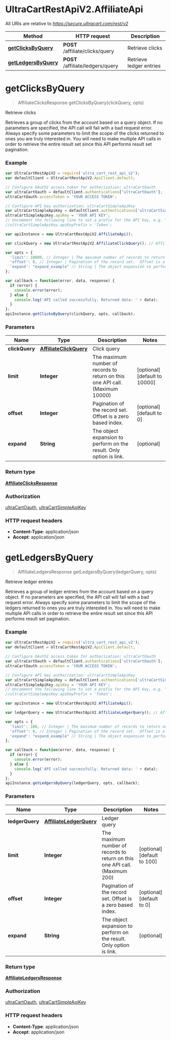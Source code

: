 # UltraCartRestApiV2.AffiliateApi

All URIs are relative to *https://secure.ultracart.com/rest/v2*

Method | HTTP request | Description
------------- | ------------- | -------------
[**getClicksByQuery**](AffiliateApi.md#getClicksByQuery) | **POST** /affiliate/clicks/query | Retrieve clicks
[**getLedgersByQuery**](AffiliateApi.md#getLedgersByQuery) | **POST** /affiliate/ledgers/query | Retrieve ledger entries


<a name="getClicksByQuery"></a>
# **getClicksByQuery**
> AffiliateClicksResponse getClicksByQuery(clickQuery, opts)

Retrieve clicks

Retrieves a group of clicks from the account based on a query object.  If no parameters are specified, the API call will fail with a bad request error.  Always specify some parameters to limit the scope of the clicks returned to ones you are truly interested in.  You will need to make multiple API calls in order to retrieve the entire result set since this API performs result set pagination. 

### Example
```javascript
var UltraCartRestApiV2 = require('ultra_cart_rest_api_v2');
var defaultClient = UltraCartRestApiV2.ApiClient.default;

// Configure OAuth2 access token for authorization: ultraCartOauth
var ultraCartOauth = defaultClient.authentications['ultraCartOauth'];
ultraCartOauth.accessToken = 'YOUR ACCESS TOKEN';

// Configure API key authorization: ultraCartSimpleApiKey
var ultraCartSimpleApiKey = defaultClient.authentications['ultraCartSimpleApiKey'];
ultraCartSimpleApiKey.apiKey = 'YOUR API KEY';
// Uncomment the following line to set a prefix for the API key, e.g. "Token" (defaults to null)
//ultraCartSimpleApiKey.apiKeyPrefix = 'Token';

var apiInstance = new UltraCartRestApiV2.AffiliateApi();

var clickQuery = new UltraCartRestApiV2.AffiliateClickQuery(); // AffiliateClickQuery | Click query

var opts = { 
  'limit': 10000, // Integer | The maximum number of records to return on this one API call. (Maximum 10000)
  'offset': 0, // Integer | Pagination of the record set.  Offset is a zero based index.
  'expand': "expand_example" // String | The object expansion to perform on the result.  Only option is link.
};

var callback = function(error, data, response) {
  if (error) {
    console.error(error);
  } else {
    console.log('API called successfully. Returned data: ' + data);
  }
};
apiInstance.getClicksByQuery(clickQuery, opts, callback);
```

### Parameters

Name | Type | Description  | Notes
------------- | ------------- | ------------- | -------------
 **clickQuery** | [**AffiliateClickQuery**](AffiliateClickQuery.md)| Click query | 
 **limit** | **Integer**| The maximum number of records to return on this one API call. (Maximum 10000) | [optional] [default to 10000]
 **offset** | **Integer**| Pagination of the record set.  Offset is a zero based index. | [optional] [default to 0]
 **expand** | **String**| The object expansion to perform on the result.  Only option is link. | [optional] 

### Return type

[**AffiliateClicksResponse**](AffiliateClicksResponse.md)

### Authorization

[ultraCartOauth](../README.md#ultraCartOauth), [ultraCartSimpleApiKey](../README.md#ultraCartSimpleApiKey)

### HTTP request headers

 - **Content-Type**: application/json
 - **Accept**: application/json

<a name="getLedgersByQuery"></a>
# **getLedgersByQuery**
> AffiliateLedgersResponse getLedgersByQuery(ledgerQuery, opts)

Retrieve ledger entries

Retrieves a group of ledger entries from the account based on a query object.  If no parameters are specified, the API call will fail with a bad request error.  Always specify some parameters to limit the scope of the ledgers returned to ones you are truly interested in.  You will need to make multiple API calls in order to retrieve the entire result set since this API performs result set pagination. 

### Example
```javascript
var UltraCartRestApiV2 = require('ultra_cart_rest_api_v2');
var defaultClient = UltraCartRestApiV2.ApiClient.default;

// Configure OAuth2 access token for authorization: ultraCartOauth
var ultraCartOauth = defaultClient.authentications['ultraCartOauth'];
ultraCartOauth.accessToken = 'YOUR ACCESS TOKEN';

// Configure API key authorization: ultraCartSimpleApiKey
var ultraCartSimpleApiKey = defaultClient.authentications['ultraCartSimpleApiKey'];
ultraCartSimpleApiKey.apiKey = 'YOUR API KEY';
// Uncomment the following line to set a prefix for the API key, e.g. "Token" (defaults to null)
//ultraCartSimpleApiKey.apiKeyPrefix = 'Token';

var apiInstance = new UltraCartRestApiV2.AffiliateApi();

var ledgerQuery = new UltraCartRestApiV2.AffiliateLedgerQuery(); // AffiliateLedgerQuery | Ledger query

var opts = { 
  'limit': 100, // Integer | The maximum number of records to return on this one API call. (Maximum 200)
  'offset': 0, // Integer | Pagination of the record set.  Offset is a zero based index.
  'expand': "expand_example" // String | The object expansion to perform on the result.  Only option is link.
};

var callback = function(error, data, response) {
  if (error) {
    console.error(error);
  } else {
    console.log('API called successfully. Returned data: ' + data);
  }
};
apiInstance.getLedgersByQuery(ledgerQuery, opts, callback);
```

### Parameters

Name | Type | Description  | Notes
------------- | ------------- | ------------- | -------------
 **ledgerQuery** | [**AffiliateLedgerQuery**](AffiliateLedgerQuery.md)| Ledger query | 
 **limit** | **Integer**| The maximum number of records to return on this one API call. (Maximum 200) | [optional] [default to 100]
 **offset** | **Integer**| Pagination of the record set.  Offset is a zero based index. | [optional] [default to 0]
 **expand** | **String**| The object expansion to perform on the result.  Only option is link. | [optional] 

### Return type

[**AffiliateLedgersResponse**](AffiliateLedgersResponse.md)

### Authorization

[ultraCartOauth](../README.md#ultraCartOauth), [ultraCartSimpleApiKey](../README.md#ultraCartSimpleApiKey)

### HTTP request headers

 - **Content-Type**: application/json
 - **Accept**: application/json

